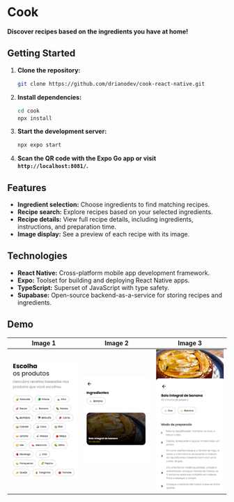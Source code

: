 # Cook

**Discover recipes based on the ingredients you have at home!**

## Getting Started

1. **Clone the repository:**

   ```bash
   git clone https://github.com/drianodev/cook-react-native.git
   ```

2. **Install dependencies:**

   ```bash
   cd cook
   npx install
   ```

3. **Start the development server:**

   ```bash
   npx expo start
   ```

4. **Scan the QR code with the Expo Go app or visit ``http://localhost:8081/``.**

## Features

- **Ingredient selection:** Choose ingredients to find matching recipes.
- **Recipe search:** Explore recipes based on your selected ingredients.
- **Recipe details:** View full recipe details, including ingredients, instructions, and preparation time.
- **Image display:** See a preview of each recipe with its image.

## Technologies

- **React Native:** Cross-platform mobile app development framework.
- **Expo:** Toolset for building and deploying React Native apps.
- **TypeScript:** Superset of JavaScript with type safety.
- **Supabase:** Open-source backend-as-a-service for storing recipes and ingredients.

## Demo

| Image 1 | Image 2 | Image 3 |
|---|---|---|
| ![Image 1](./assets/github/tela01.png) | ![Image 2](./assets/github/tela02.png) | ![Image 3](./assets/github/tela03.png) |

